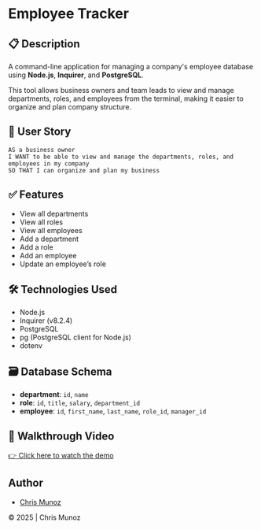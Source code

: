 # Employee Tracker

## 📋 Description

A command-line application for managing a company's employee database using **Node.js**, **Inquirer**, and **PostgreSQL**.

This tool allows business owners and team leads to view and manage departments, roles, and employees from the terminal, making it easier to organize and plan company structure.

## 🧠 User Story

```
AS a business owner  
I WANT to be able to view and manage the departments, roles, and employees in my company  
SO THAT I can organize and plan my business  
```

## ✅ Features

- View all departments  
- View all roles  
- View all employees  
- Add a department  
- Add a role  
- Add an employee  
- Update an employee’s role  

## 🛠️ Technologies Used

- Node.js  
- Inquirer (v8.2.4)  
- PostgreSQL  
- pg (PostgreSQL client for Node.js)  
- dotenv  

## 🗃️ Database Schema

- **department**: `id`, `name`  
- **role**: `id`, `title`, `salary`, `department_id`  
- **employee**: `id`, `first_name`, `last_name`, `role_id`, `manager_id`  

## 🎥 Walkthrough Video

[👉 Click here to watch the demo](https://app.screencastify.com/v3/watch/eNh4evSJBfmStVEi9305)



## Author

- [Chris Munoz](https://github.com/Fadedsetton)

© 2025 | Chris Munoz
